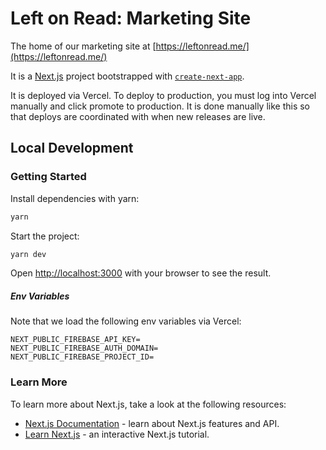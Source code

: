 # Left on Read: Marketing Site

The home of our marketing site at [https://leftonread.me/](https://leftonread.me/)

It is a [Next.js](https://nextjs.org/) project bootstrapped with [`create-next-app`](https://github.com/vercel/next.js/tree/canary/packages/create-next-app).

It is deployed via Vercel. To deploy to production, you must log into Vercel manually and click promote to production. It is done manually like this so that deploys are coordinated with when new releases are live.

## Local Development

### Getting Started

Install dependencies with yarn:

```bash
yarn
```

Start the project:

```bash
yarn dev
```

Open [http://localhost:3000](http://localhost:3000) with your browser to see the result.

##### Env Variables

Note that we load the following env variables via Vercel:

```
NEXT_PUBLIC_FIREBASE_API_KEY=
NEXT_PUBLIC_FIREBASE_AUTH_DOMAIN=
NEXT_PUBLIC_FIREBASE_PROJECT_ID=
```

### Learn More

To learn more about Next.js, take a look at the following resources:

- [Next.js Documentation](https://nextjs.org/docs) - learn about Next.js features and API.
- [Learn Next.js](https://nextjs.org/learn) - an interactive Next.js tutorial.
